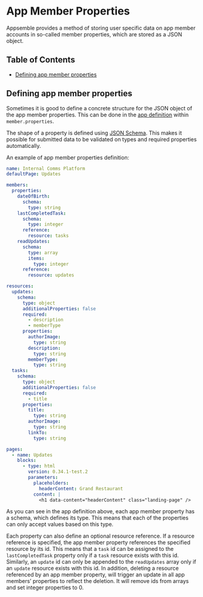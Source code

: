 # App Member Properties

Appsemble provides a method of storing user specific data on app member accounts in so-called member
properties, which are stored as a JSON object.

## Table of Contents

- [Defining app member properties](#defining-app-member-properties)

## Defining app member properties

Sometimes it is good to define a concrete structure for the JSON object of the app member
properties. This can be done in the [app definition](../reference/app.mdx#app-definition) within
`member.properties`.

The shape of a property is defined using [JSON Schema](https://json-schema.org/). This makes it
possible for submitted data to be validated on types and required properties automatically.

An example of app member properties definition:

```yaml copy validate
name: Internal Comms Platform
defaultPage: Updates

members:
  properties:
    dateOfBirth:
      schema:
        type: string
    lastCompletedTask:
      schema:
        type: integer
      reference:
        resource: tasks
    readUpdates:
      schema:
        type: array
        items:
          type: integer
      reference:
        resource: updates

resources:
  updates:
    schema:
      type: object
      additionalProperties: false
      required:
        - description
        - memberType
      properties:
        authorImage:
          type: string
        description:
          type: string
        memberType:
          type: string
  tasks:
    schema:
      type: object
      additionalProperties: false
      required:
        - title
      properties:
        title:
          type: string
        authorImage:
          type: string
        linkTo:
          type: string

pages:
  - name: Updates
    blocks:
      - type: html
        version: 0.34.1-test.2
        parameters:
          placeholders:
            headerContent: Grand Restaurant
          content: |
            <h1 data-content="headerContent" class="landing-page" />
```

As you can see in the app definition above, each app member property has a schema, which defines its
type. This means that each of the properties can only accept values based on this type.

Each property can also define an optional resource reference. If a resource reference is specified,
the app member property references the specified resource by its id. This means that a `task` id can
be assigned to the `lastCompletedTask` property only if a `task` resource exists with this id.
Similarly, an `update` id can only be appended to the `readUpdates` array only if an `update`
resource exists with this id. In addition, deleting a resource referenced by an app member property,
will trigger an update in all app members’ properties to reflect the deletion. It will remove ids
from arrays and set integer properties to 0.
